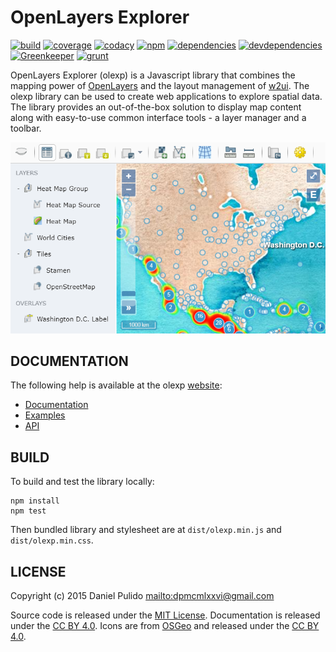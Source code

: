 # OpenLayers Explorer

[![build](https://travis-ci.org/dpmcmlxxvi/olexp.svg?branch=master)](https://travis-ci.org/dpmcmlxxvi/olexp)
[![coverage](https://img.shields.io/coveralls/dpmcmlxxvi/olexp/master.svg)](https://coveralls.io/github/dpmcmlxxvi/olexp?branch=master)
[![codacy](https://img.shields.io/codacy/grade/df098e3d833a44a3af028f712c4ee75e/master.svg)](https://www.codacy.com/app/dpmcmlxxvi/olexp?utm_source=github.com&amp;utm_medium=referral&amp;utm_content=dpmcmlxxvi/olexp&amp;utm_campaign=Badge_Grade)
[![npm](https://badge.fury.io/js/olexp.svg)](https://badge.fury.io/js/olexp)
[![dependencies](https://img.shields.io/david/dpmcmlxxvi/olexp.svg)](https://david-dm.org/dpmcmlxxvi/olexp)
[![devdependencies](https://img.shields.io/david/dev/dpmcmlxxvi/olexp/master.svg)](https://david-dm.org/dpmcmlxxvi/olexp/master#info=devDependencies)
[![Greenkeeper](https://badges.greenkeeper.io/dpmcmlxxvi/olexp.svg)](https://greenkeeper.io/)
[![grunt](https://cdn.gruntjs.com/builtwith.png)](http://gruntjs.com/)

OpenLayers Explorer (olexp) is a Javascript library that combines the mapping
power of [OpenLayers](http://openlayers.org/) and the layout management of
[w2ui](http://w2ui.com). The olexp library can be used to create web
applications to explore spatial data. The library provides an out-of-the-box
solution to display map content along with easy-to-use common interface tools -
a layer manager and a toolbar.

![](docs/web/img/olexp-example-screenshot.png)

## DOCUMENTATION

The following help is available at the olexp
[website](http://dpmcmlxxvi.github.io/olexp):

- [Documentation](http://dpmcmlxxvi.github.io/olexp/web/)
- [Examples](http://dpmcmlxxvi.github.io/olexp/web/demos.html)
- [API](http://dpmcmlxxvi.github.io/olexp/api/)

## BUILD

To build and test the library locally:

```shell
npm install
npm test
```

Then bundled library and stylesheet are at `dist/olexp.min.js` and
`dist/olexp.min.css`.

## LICENSE

Copyright (c) 2015 Daniel Pulido <mailto:dpmcmlxxvi@gmail.com>

Source code is released under the [MIT License](http://opensource.org/licenses/MIT).
Documentation is released under the [CC BY 4.0](http://creativecommons.org/licenses/by-sa/4.0/).
Icons are from [OSGeo](http://trac.osgeo.org/osgeo/wiki) and released under the
[CC BY 4.0](http://creativecommons.org/licenses/by-sa/4.0/).
